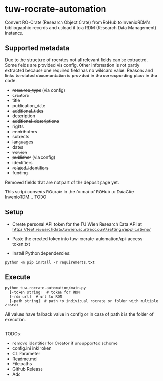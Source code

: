 # tuw-rocrate-automation

Convert RO-Crate (Research Object Crate) from RoHub to InvenioRDM's bibliographic records and upload it to a RDM (Research Data Management) instance.

## Supported metadata
Due to the structure of rocrates not all relevant fields can be extracted. Some fields are provided via config. Other information is not partly extracted because one required field has no wildcard value. Reasons and links to related documentation is provided in the corresponding place in the code.

* ~~resource_type~~ (via config)
* creators
* title
* publication_date
* ~~additional_titles~~
* description
* ~~additional_descriptions~~
* rights
* ~~contributors~~
* subjects
* ~~languages~~
* dates
* ~~version~~
* ~~publisher~~ (via config)
* identifiers
* ~~related_identifiers~~
* ~~funding~~

Removed fields that are not part of the deposit page yet.

This script converts ROcrate in the format of ROHub to DataCite InvenioRDM... TODO


## Setup

- Create personal API token for the TU Wien Research Data API at https://test.researchdata.tuwien.ac.at/account/settings/applications/

- Paste the created token into tuw-rocrate-automation/api-access-token.txt

- Install Python dependencies:
```shell
python -m pip install -r requirements.txt
```

## Execute
```shell
python tuw-rocrate-automation/main.py
  [-token string]  # token for RDM
  [-rdm url]  # url to RDM
  [-path string]  # path to individual rocrate or folder with multiple crates
```
All values have fallback value in config or in case of path it is the folder of execution.


## 

TODOs:
- remove identifier for Creator if unsupported scheme
- config.ini inkl token
- CL Parameter
- Readme.md
- File paths
- Github Release
- Add 
